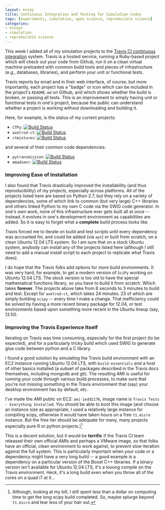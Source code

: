 ```yaml
---
layout: essay
title: Continuous Integration and Testing for Simulation Codes
tags: [experiments, simulation, open science, reproducible science]
categories:
- essays
- simulation
- reproducible science
---
```


This week I added all of my simulation projects to the [Travis CI continuous integration](https://travis-ci.org/) system.  Travis is a hosted service, running a Ruby-based project which will check out your code from Github, run it on a clean virtual machine preloaded with common build tools and pieces of infrastructure (e.g., databases, libraries), and perform your unit or functional tests.  

Travis reports by email and in their web interface, of course, but more importantly, each project has a "badge" or icon which can be included in the project's `README.md` on Github, and which shows whether the build is broken, or passing all tests.  This is an improvement to simply having unit or functional tests in one's project, because the public can understand whether a project is working without downloading and building it.  

Here, for example, is the status of my current projects:

* `CTPy`:  [![Build Status](https://travis-ci.org/mmadsen/CTPy.svg?branch=master)](https://travis-ci.org/mmadsen/CTPy)
* `axelrod-ct`:  [![Build Status](https://travis-ci.org/mmadsen/axelrod-ct.svg?branch=master)](https://travis-ci.org/mmadsen/axelrod-ct)
* `ctmixtures`: [![Build Status](https://travis-ci.org/mmadsen/ctmixtures.svg?branch=master)](https://travis-ci.org/mmadsen/ctmixtures)

and several of their common code dependencies:

* `pytransmission`: [![Build Status](https://travis-ci.org/mmadsen/pytransmission.svg?branch=master)](https://travis-ci.org/mmadsen/pytransmission)
* `mmadsenr`: [![Build Status](https://travis-ci.org/mmadsen/mmadsenr.svg?branch=master)](https://travis-ci.org/mmadsen/mmadsenr)

### Improving Ease of Installation

I also found that Travis drastically improved the installability (and thus reproducibility) of my projects, especially across platforms.  All of the projects listed here are based on Python 2.7, but they rely on a variety of dependencies, some of which link to common (but very large) C++ libraries and others linked Python to my own C code via the SWIG code generator.  In one's own work, none of this infrastructure ever gets built all at once -- instead, it evolves in one's development environment as capabilities are added.  So it is easy to forget what a __complete__ build process looks like.  

Travis forced me to iterate on build and test scripts until every dependency was accounted for, and could be added (via `apt`) or built from scratch, on a clean Ubuntu 12.04 LTS system.  So I am sure that on a stock Ubuntu system, anybody can install any of the projects listed here (although I still need to add a manual install script to each project to replicate what Travis does).  

I do hope that the Travis folks add options for more build environments.  It was very hard, for example, to get a modern version of `SciPy` working on Ubuntu 12.04 LTS.  The stock version is too old to have the special mathematical functions library, so you have to build it from scratch.  Which takes __forever__.  The projects above take from 6 seconds to 3 minutes to build and test.  Except for `axelrod-ct`, which takes 24 minutes.  23 of which are simply building `scipy` -- every time I make a change.  That inefficiency could be solved by having a more recent binary package for 12.04, or test environments based upon something more recent in the Ubuntu lineup (say, 13.10).  


### Improving the Travis Experience Itself

Iterating on Travis was time consuming, especially for the first project (to be expected), and for a particularly tricky build which used SWIG to generate glue code between python and a C library.  

I found a good solution by simulating the Travis build environment with an EC2 instance running Ubuntu 12.04 LTS, with `build-essentials` and a host of other basics installed (a subset of packages described in the Travis docs themselves, including mongodb and git).  The resulting AMI is useful for running your code through various build processes, to make sure that you're not missing something in the Travis environment that (say) your desktop environment has by default, etc.  

I've made the AMI public on EC2:  `ami-1edd2176`, image name is `Travis Tests - Everything Installed`.  You should be able to boot this image (and choose an instance size as appropriate, I used a relatively large instance for compiling scipy, otherwise it would have taken hours on a free `t1.micro` instance.  But the free tier should be adequate for many, many projects especially pure R or python projects.)[^1]

This is a decent solution, but it would be __terrific__ if the Travis CI team released their own official AMIs and perhaps a VMware image, so that folks have an official, clean environment to work against, to prevent slow iteration against the full system.  This is particularly important when your code or a dependency might have a very long build -- a good example is a dependency on a particular version of the Boost C++ libraries.  If a binary version isn't available for Ubuntu 12.04 LTS, it's a looong compile on the Travis environment.  Heck, it's a long build even when you throw all of the cores on a quad i7 at it...


[^1]:  Although, looking at my bill, I still spent less than a dollar on computing time to get the long scipy build completed.  So, maybe splurge beyond `t1.micro` and tear less of your hair out.  
